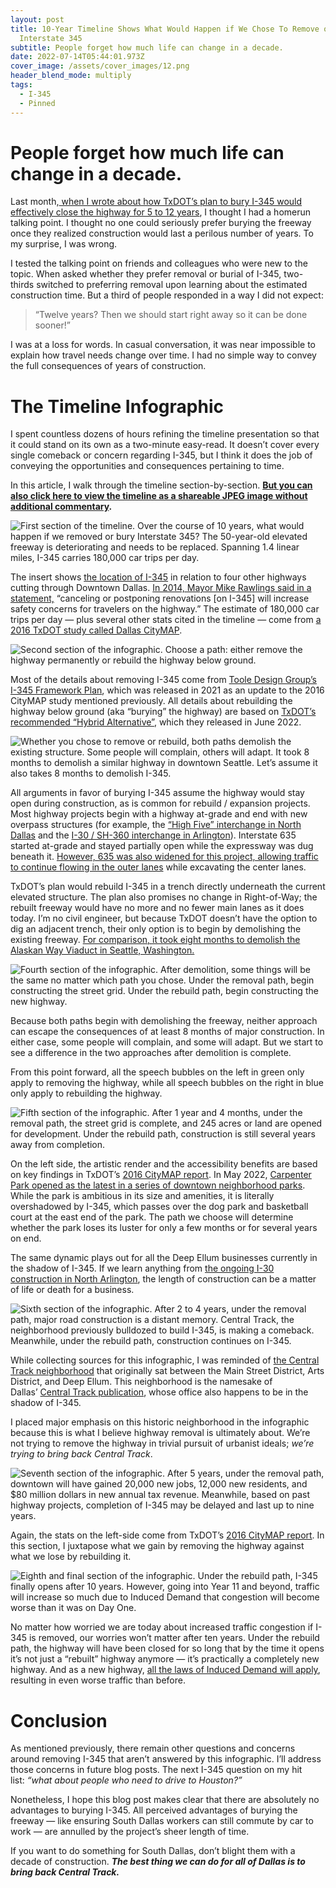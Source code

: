 ```yaml
---
layout: post
title: 10-Year Timeline Shows What Would Happen if We Chose To Remove or Bury
  Interstate 345
subtitle: People forget how much life can change in a decade.
date: 2022-07-14T05:44:01.973Z
cover_image: /assets/cover_images/12.png
header_blend_mode: multiply
tags:
  - I-345
  - Pinned
---
```

# People forget how much life can change in a decade.

Last month,[ when I wrote about how TxDOT’s plan to bury I-345 would effectively close the highway for 5 to 12 years](https://hexel.blog/txdot-plan-would-close-interstate-345-for-five-years-possibly-decade-eea06273e715), I thought I had a homerun talking point. I thought no one could seriously prefer burying the freeway once they realized construction would last a perilous number of years. To my surprise, I was wrong.

I tested the talking point on friends and colleagues who were new to the topic. When asked whether they prefer removal or burial of I-345, two-thirds switched to preferring removal upon learning about the estimated construction time. But a third of people responded in a way I did not expect:

> “Twelve years? Then we should start right away so it can be done sooner!”

I was at a loss for words. In casual conversation, it was near impossible to explain how travel needs change over time. I had no simple way to convey the full consequences of years of construction.

# The Timeline Infographic

I spent countless dozens of hours refining the timeline presentation so that it could stand on its own as a two-minute easy-read. It doesn’t cover every single comeback or concern regarding I-345, but I think it does the job of conveying the opportunities and consequences pertaining to time.

In this article, I walk through the timeline section-by-section. **[But you can also click here to view the timeline as a shareable JPEG image without additional commentary](http://click%20to%20open%20the%20complete%20timeline%20as%20a%20jpeg%20image./).**

![First section of the timeline. Over the course of 10 years, what would happen if we removed or bury Interstate 345? The 50-year-old elevated freeway is deteriorating and needs to be replaced. Spanning 1.4 linear miles, I-345 carries 180,000 car trips per day.](https://miro.medium.com/v2/resize:fit:1400/1*9WK2XiZtjWTzEEHcU6xi8w.png)

The insert shows [the location of I-345](https://en.wikipedia.org/wiki/Interstate_345) in relation to four other highways cutting through Downtown Dallas. [In 2014, Mayor Mike Rawlings said in a statement,](https://www.dallasnews.com/news/transportation/2014/04/02/complete-statement-from-mayor-rawlings-on-tearing-down-i-345/) “canceling or postponing renovations \[on I-345] will increase safety concerns for travelers on the highway.” The estimate of 180,000 car trips per day — plus several other stats cited in the timeline — come from [a 2016 TxDOT study called Dallas CityMAP](https://hexel.blog/%20/%20www.dmagazine.com/%20urbanism-transportation/%202016/%2006/%20new-txdot-report-says-we-should-tear-down-i-345/).

![Second section of the infographic. Choose a path: either remove the highway permanently or rebuild the highway below ground.](https://miro.medium.com/v2/resize:fit:1400/1*pDZkbLUkn3Ok2TiotgzzLg.png)

Most of the details about removing I-345 come from [Toole Design Group’s I-345 Framework Plan](https://www.dmagazine.com/frontburner/2021/04/a-new-plan-for-tearing-down-i-345/), which was released in 2021 as an update to the 2016 CityMAP study mentioned previously. All details about rebuilding the highway below ground (aka “burying” the highway) are based on [TxDOT’s recommended “Hybrid Alternative”](https://www.keepitmovingdallas.com/), which they released in June 2022.

![Whether you chose to remove or rebuild, both paths demolish the existing structure. Some people will complain, others will adapt. It took 8 months to demolish a similar highway in downtown Seattle. Let’s assume it also takes 8 months to demolish I-345.](https://miro.medium.com/v2/resize:fit:1400/1*WDQ-CGlqIrGZIbIIL2T44A.png)

All arguments in favor of burying I-345 assume the highway would stay open during construction, as is common for rebuild / expansion projects. Most highway projects begin with a highway at-grade and end with new overpass structures (for example, the [“High Five” interchange in North Dallas](https://en.wikipedia.org/wiki/High_Five_Interchange) and the [I-30 / SH-360 interchange in Arlington](https://www.cbsnews.com/dfw/news/frustration-grows-over-i-30-sh-360-construction-arlington/)). Interstate 635 started at-grade and stayed partially open while the expressway was dug beneath it. [However, 635 was also widened for this project, allowing traffic to continue flowing in the outer lanes](https://en.wikipedia.org/wiki/Interstate_635_(Texas)#Express_project) while excavating the center lanes.

TxDOT’s plan would rebuild I-345 in a trench directly underneath the current elevated structure. The plan also promises no change in Right-of-Way; the rebuilt freeway would have no more and no fewer main lanes as it does today. I’m no civil engineer, but because TxDOT doesn’t have the option to dig an adjacent trench, their only option is to begin by demolishing the existing freeway. [For comparison, it took eight months to demolish the Alaskan Way Viaduct in Seattle, Washington.](https://hexel.blog/%20/%20wsdot.wa.gov/%20about/%20news/%202019/%20all-done-seattles-alaskan-way-viaduct-history)

![Fourth section of the infographic. After demolition, some things will be the same no matter which path you chose. Under the removal path, begin constructing the street grid. Under the rebuild path, begin constructing the new highway.](https://miro.medium.com/v2/resize:fit:1400/1*JPZ3Z6md2GJ_Ue1gdtj0-w.png)

Because both paths begin with demolishing the freeway, neither approach can escape the consequences of at least 8 months of major construction. In either case, some people will complain, and some will adapt. But we start to see a difference in the two approaches after demolition is complete.

From this point forward, all the speech bubbles on the left in green only apply to removing the highway, while all speech bubbles on the right in blue only apply to rebuilding the highway.

![Fifth section of the infographic. After 1 year and 4 months, under the removal path, the street grid is complete, and 245 acres or land are opened for development. Under the rebuild path, construction is still several years away from completion.](https://miro.medium.com/v2/resize:fit:1400/1*h8b50MOY_lj1YjncPy9qHA.png)

On the left side, the artistic render and the accessibility benefits are based on key findings in TxDOT’s [2016 CityMAP report](https://hexel.blog/%20/%20www.dmagazine.com/%20urbanism-transportation/%202016/%2006/%20new-txdot-report-says-we-should-tear-down-i-345/). In May 2022, [Carpenter Park opened as the latest in a series of downtown neighborhood parks](http://highway%20will%20have%20on%20the%20kids%20playing%20below%20it.%20https/%20/%20www.dmagazine.com/%20frontburner/%202021/%2011/%20downtowns-biggest-park-looks-great-shame-about-the-highway-running-through-it). While the park is ambitious in its size and amenities, it is literally overshadowed by I-345, which passes over the dog park and basketball court at the east end of the park. The path we choose will determine whether the park loses its luster for only a few months or for several years on end.

The same dynamic plays out for all the Deep Ellum businesses currently in the shadow of I-345. If we learn anything from [the ongoing I-30 construction in North Arlington](https://hexel.blog/%20/%20www.cbsnews.com/%20dfw/%20news/%20frustration-grows-over-i-30-sh-360-construction-arlington), the length of construction can be a matter of life or death for a business.

![Sixth section of the infographic. After 2 to 4 years, under the removal path, major road construction is a distant memory. Central Track, the neighborhood previously bulldozed to build I-345, is making a comeback. Meanwhile, under the rebuild path, construction continues on I-345.](https://miro.medium.com/v2/resize:fit:1400/1*8uIWI60Su2_Ob7AswDybwA.png)

While collecting sources for this infographic, I was reminded of [the Central Track neighborhood](https://hexel.blog/%20/%20untpress.unt.edu/%20catalog/%20govenar-deep-ellum-and-central-track/) that originally sat between the Main Street District, Arts District, and Deep Ellum. This neighborhood is the namesake of Dallas’ [Central Track publication](https://www.centraltrack.com/about/), whose office also happens to be in the shadow of I-345.

I placed major emphasis on this historic neighborhood in the infographic because this is what I believe highway removal is ultimately about. We’re not trying to remove the highway in trivial pursuit of urbanist ideals; *we’re trying to bring back Central Track*.

![Seventh section of the infographic. After 5 years, under the removal path, downtown will have gained 20,000 new jobs, 12,000 new residents, and $80 million dollars in new annual tax revenue. Meanwhile, based on past highway projects, completion of I-345 may be delayed and last up to nine years.](https://miro.medium.com/v2/resize:fit:1400/1*hp_j0jRRg_Rnq5yeIMILXA.png)

Again, the stats on the left-side come from TxDOT’s [2016 CityMAP report](https://hexel.blog/%20/%20www.dmagazine.com/%20urbanism-transportation/%202016/%2006/%20new-txdot-report-says-we-should-tear-down-i-345/). In this section, I juxtapose what we gain by removing the highway against what we lose by rebuilding it.

![Eighth and final section of the infographic. Under the rebuild path, I-345 finally opens after 10 years. However, going into Year 11 and beyond, traffic will increase so much due to Induced Demand that congestion will become worse than it was on Day One.](https://miro.medium.com/v2/resize:fit:1400/1*fWVUVo_MBCFFV7R8CN3_LQ.png)

No matter how worried we are today about increased traffic congestion if I-345 is removed, our worries won’t matter after ten years. Under the rebuild path, the highway will have been closed for so long that by the time it opens it’s not just a “rebuilt” highway anymore — it’s practically a completely new highway. And as a new highway, [all the laws of Induced Demand will apply](https://hexel.blog/%20/%20www.wired.com/%202014/%2006/%20wuwt-traffic-induced-demand), resulting in even worse traffic than before.

# Conclusion

As mentioned previously, there remain other questions and concerns around removing I-345 that aren’t answered by this infographic. I’ll address those concerns in future blog posts. The next I-345 question on my hit list: *“what about people who need to drive to Houston?”*

Nonetheless, I hope this blog post makes clear that there are absolutely no advantages to burying I-345. All perceived advantages of burying the freeway — like ensuring South Dallas workers can still commute by car to work — are annulled by the project’s sheer length of time.

If you want to do something for South Dallas, don’t blight them with a decade of construction. ***The best thing we can do for all of Dallas is to bring back Central Track.***
